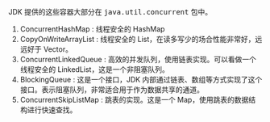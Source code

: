 JDK 提供的这些容器大部分在 <kbd>java.util.concurrent</kbd> 包中。
1. ConcurrentHashMap : 线程安全的 HashMap
2. CopyOnWriteArrayList : 线程安全的 List，在读多写少的场合性能非常好，远远好于 Vector。
3. ConcurrentLinkedQueue : 高效的并发队列，使用链表实现。可以看做一个线程安全的 LinkedList，这是一个非阻塞队列。
4. BlockingQueue : 这是一个接口，JDK 内部通过链表、数组等方式实现了这个接口。表示阻塞队列，非常适合用于作为数据共享的通道。
5. ConcurrentSkipListMap : 跳表的实现。这是一个 Map，使用跳表的数据结构进行快速查找。